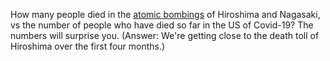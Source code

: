 How many people died in the <a href="https://en.wikipedia.org/wiki/Atomic_bombings_of_Hiroshima_and_Nagasaki">atomic bombings</a> of Hiroshima and Nagasaki, vs the number of people who have died so far in the US of Covid-19? The numbers will surprise you. (Answer: We're getting close to the death toll of Hiroshima over the first four months.)
